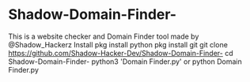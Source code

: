 # Shadow-Domain-Finder-
This is a website checker and Domain Finder tool made by @Shadow_Hackerz
Install
pkg install python
pkg install git
git clone https://github.com/Shadow-Hacker-Dev/Shadow-Domain-Finder-
cd Shadow-Domain-Finder-
python3 'Domain Finder.py'
or 
python Domain Finder.py
